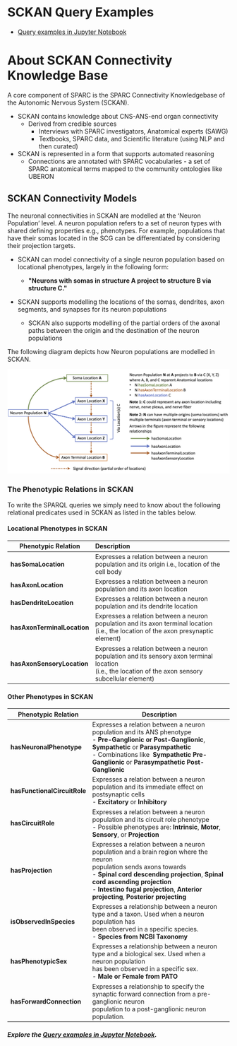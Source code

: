 # SCKAN Query Examples

* [Query examples in Jupyter Notebook](https://github.com/smtifahim/sckan-query-examples/blob/main/sckan-sparql-query-examples.ipynb)

# About SCKAN Connectivity Knowledge Base

A core component of SPARC is the SPARC Connectivity Knowledgebase of the Autonomic Nervous System (SCKAN).

* SCKAN contains knowledge about CNS-ANS-end organ connectivity
  * Derived from credible sources
    * Interviews with SPARC investigators, Anatomical experts (SAWG)
    * Textbooks, SPARC data, and Scientific literature (using NLP and then curated)
* SCKAN is represented in a form that supports automated reasoning
  * Connections are annotated with SPARC vocabularies - a set of SPARC anatomical terms mapped
    to the community ontologies like UBERON

## SCKAN Connectivity Models

The neuronal connectivities in SCKAN are modelled at the ‘Neuron Population’ level. A neuron population refers to a set of neuron types with shared defining properties e.g., phenotypes. For example, populations that have their somas located in the SCG can be differentiated by considering their projection targets.

* SCKAN can model connectivity of a single neuron population based on locational phenotypes, largely in the following form:

  * **"Neurons with somas in structure A project to structure B via structure C."**
* SCKAN  supports modelling the locations of the somas, dendrites, axon segments, and synapses for its neuron populations

  * SCKAN also supports modelling of the partial orders of the axonal paths between the origin
    and the destination of the neuron populations

The following diagram depicts how Neuron populations are modelled in SCKAN. 

![1691213471866](image/README/1691213471866.png)

### The Phenotypic Relations in SCKAN

To write the SPARQL queries we simply need to know about the following relational predicates used in SCKAN as listed in the tables below.

#### Locational Phenotypes in SCKAN

| Phenotypic Relation               | Description                                                                                                                                                |
| --------------------------------- | :--------------------------------------------------------------------------------------------------------------------------------------------------------- |
| **hasSomaLocation**         | Expresses a relation between a neuron population and its origin i.e., location of the cell body                                                            |
| **hasAxonLocation**         | Expresses a relation between a neuron population and its axon location                                                                                    |
| **hasDendriteLocation**     | Expresses a relation between a neuron population and its dendrite location                                                                                |
| **hasAxonTerminalLocation** | Expresses a relation between a neuron population and its axon terminal location<br />(i.e., the location of the axon presynaptic element)                  |
| **hasAxonSensoryLocation**  | Expresses a relation between a neuron population and its sensory axon terminal location<br />(i.e., the location of the axon sensory subcellular element) |

#### **Other Phenotypes in SCKAN**

| Phenotypic Relation                | Description                                                                                                                                                                                                                                                                                                                           |
| ---------------------------------- | ------------------------------------------------------------------------------------------------------------------------------------------------------------------------------------------------------------------------------------------------------------------------------------------------------------------------------------- |
| **hasNeuronalPhenotype**     | Expresses a relation between a neuron population and its ANS phenotype<br />- **Pre-Ganglionic or Post-Ganglionic**, **Sympathetic** or **Parasympathetic**<br />- Combinations like  **Sympathetic  Pre-Ganglionic** or **Parasympathetic Post-Ganglionic**                                         |
| **hasFunctionalCircuitRole** | Expresses a relation between a neuron population and its immediate effect on postsynaptic cells<br />- **Excitatory** or **Inhibitory**                                                                                                                                                                                |
| **hasCircuitRole**           | Expresses a relation between a neuron population and its circuit role phenotype<br />- Possible phenotypes are: **Intrinsic**, **Motor**, **Sensory**, or **Projection**                                                                                                                                    |
| **hasProjection**            | Expresses a relation between a neuron population and a brain region where the neuron<br />population sends axons towards<br />- **Spinal cord descending projection**, **Spinal cord ascending projection**<br />- **Intestino fugal projection**, **Anterior projecting**, **Posterior projecting** |
| **isObservedInSpecies**      | Expresses a relationship between a neuron type and a taxon. Used when a neuron population has<br />been observed in a specific species.<br />- **Species from NCBI Taxonomy**                                                                                                                                                   |
| **hasPhenotypicSex**         | Expresses a relationship between a neuron type and a biological sex. Used when a neuron population<br />has been observed in a specific sex.<br />- **Male or **Female** from PATO**                                                                                                                                     |
| **hasForwardConnection**     | Expresses a relationship to specify the synaptic forward connection from a pre-ganglionic neuron<br />population to a post-ganglionic neuron population.                                                                                                                                                                             |

##### Explore the [Query examples in Jupyter Notebook](https://github.com/smtifahim/sckan-query-examples/blob/main/sckan-sparql-query-examples.ipynb).
